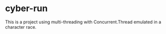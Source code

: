 # cyber-run
This is a project using multi-threading with Concurrent.Thread emulated in a character race. 
